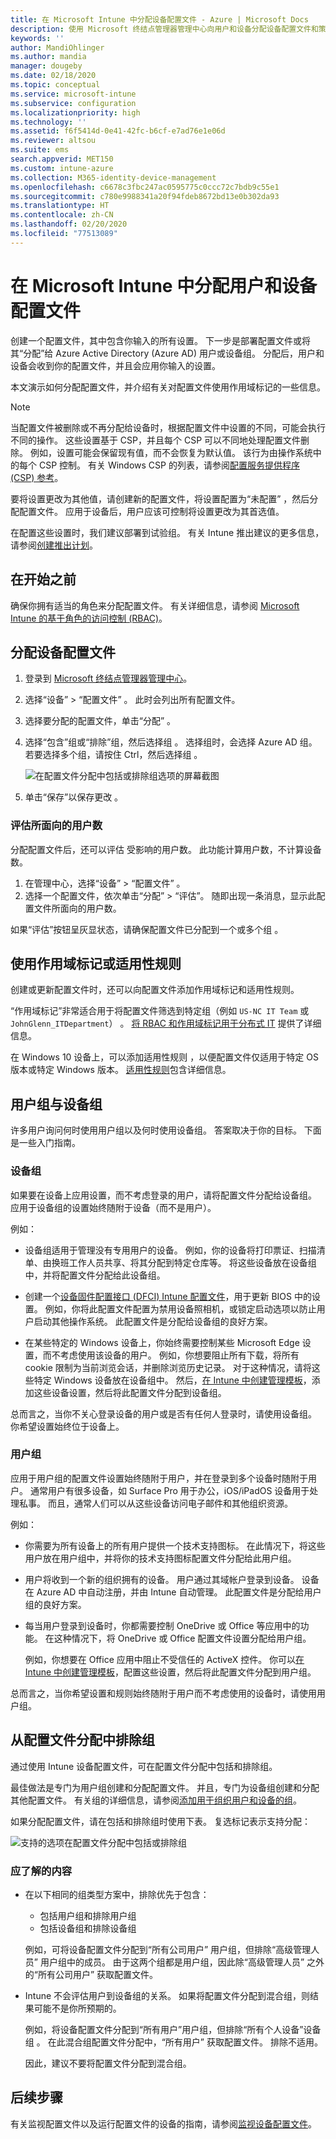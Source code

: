 ```yaml
---
title: 在 Microsoft Intune 中分配设备配置文件 - Azure | Microsoft Docs
description: 使用 Microsoft 终结点管理器管理中心向用户和设备分配设备配置文件和策略。 了解如何在 Microsoft InTune 中从配置文件分配中排除组。
keywords: ''
author: MandiOhlinger
ms.author: mandia
manager: dougeby
ms.date: 02/18/2020
ms.topic: conceptual
ms.service: microsoft-intune
ms.subservice: configuration
ms.localizationpriority: high
ms.technology: ''
ms.assetid: f6f5414d-0e41-42fc-b6cf-e7ad76e1e06d
ms.reviewer: altsou
ms.suite: ems
search.appverid: MET150
ms.custom: intune-azure
ms.collection: M365-identity-device-management
ms.openlocfilehash: c6678c3fbc247ac0595775c0ccc72c7bdb9c55e1
ms.sourcegitcommit: c780e9988341a20f94fdeb8672bd13e0b302da93
ms.translationtype: HT
ms.contentlocale: zh-CN
ms.lasthandoff: 02/20/2020
ms.locfileid: "77513089"
---
```

# <a name="assign-user-and-device-profiles-in-microsoft-intune"></a>在 Microsoft Intune 中分配用户和设备配置文件

创建一个配置文件，其中包含你输入的所有设置。 下一步是部署配置文件或将其“分配”给 Azure Active Directory (Azure AD) 用户或设备组。 分配后，用户和设备会收到你的配置文件，并且会应用你输入的设置。

本文演示如何分配配置文件，并介绍有关对配置文件使用作用域标记的一些信息。

> [!NOTE]  
> 当配置文件被删除或不再分配给设备时，根据配置文件中设置的不同，可能会执行不同的操作。 这些设置基于 CSP，并且每个 CSP 可以不同地处理配置文件删除。 例如，设置可能会保留现有值，而不会恢复为默认值。 该行为由操作系统中的每个 CSP 控制。 有关 Windows CSP 的列表，请参阅[配置服务提供程序 (CSP) 参考](https://docs.microsoft.com/windows/client-management/mdm/configuration-service-provider-reference)。
>
> 要将设置更改为其他值，请创建新的配置文件，将设置配置为“未配置”  ，然后分配配置文件。 应用于设备后，用户应该可控制将设置更改为其首选值。
>
> 在配置这些设置时，我们建议部署到试验组。 有关 Intune 推出建议的更多信息，请参阅[创建推出计划](../fundamentals/planning-guide-rollout-plan.md)。

## <a name="before-you-begin"></a>在开始之前

确保你拥有适当的角色来分配配置文件。 有关详细信息，请参阅 [Microsoft Intune 的基于角色的访问控制 (RBAC)](../fundamentals/role-based-access-control.md)。

## <a name="assign-a-device-profile"></a>分配设备配置文件

1. 登录到 [Microsoft 终结点管理器管理中心](https://go.microsoft.com/fwlink/?linkid=2109431)。
2. 选择“设备”   > “配置文件”  。 此时会列出所有配置文件。
3. 选择要分配的配置文件，单击“分配”  。
4. 选择“包含”组或“排除”组，然后选择组   。 选择组时，会选择 Azure AD 组。 若要选择多个组，请按住 Ctrl，然后选择组  。

    ![在配置文件分配中包括或排除组选项的屏幕截图](./media/device-profile-assign/group-include-exclude.png)

5. 单击“保存”以保存更改  。

### <a name="evaluate-how-many-users-are-targeted"></a>评估所面向的用户数

分配配置文件后，还可以评估  受影响的用户数。 此功能计算用户数，不计算设备数。

1. 在管理中心，选择“设备”   > “配置文件”  。
2. 选择一个配置文件，依次单击“分配”   >   “评估”。 随即出现一条消息，显示此配置文件所面向的用户数。

如果“评估”按钮呈灰显状态，请确保配置文件已分配到一个或多个组  。

## <a name="use-scope-tags-or-applicability-rules"></a>使用作用域标记或适用性规则

创建或更新配置文件时，还可以向配置文件添加作用域标记和适用性规则。

“作用域标记”非常适合用于将配置文件筛选到特定组（例如 `US-NC IT Team` 或 `JohnGlenn_ITDepartment`）  。 [将 RBAC 和作用域标记用于分布式 IT](../fundamentals/scope-tags.md) 提供了详细信息。

在 Windows 10 设备上，可以添加适用性规则  ，以便配置文件仅适用于特定 OS 版本或特定 Windows 版本。 [适用性规则](device-profile-create.md#applicability-rules)包含详细信息。

## <a name="user-groups-vs-device-groups"></a>用户组与设备组

许多用户询问何时使用用户组以及何时使用设备组。 答案取决于你的目标。 下面是一些入门指南。

### <a name="device-groups"></a>设备组

如果要在设备上应用设置，而不考虑登录的用户，请将配置文件分配给设备组。 应用于设备组的设置始终随附于设备（而不是用户）。

例如：

- 设备组适用于管理没有专用用户的设备。 例如，你的设备将打印票证、扫描清单、由换班工作人员共享、将其分配到特定仓库等。 将这些设备放在设备组中，并将配置文件分配给此设备组。

- 创建一个[设备固件配置接口 (DFCI) Intune 配置文件](device-firmware-configuration-interface-windows.md)，用于更新 BIOS 中的设置。 例如，你将此配置文件配置为禁用设备照相机，或锁定启动选项以防止用户启动其他操作系统。 此配置文件是分配给设备组的良好方案。

- 在某些特定的 Windows 设备上，你始终需要控制某些 Microsoft Edge 设置，而不考虑使用该设备的用户。 例如，你想要阻止所有下载，将所有 cookie 限制为当前浏览会话，并删除浏览历史记录。 对于这种情况，请将这些特定 Windows 设备放在设备组中。 然后，[在 Intune 中创建管理模板](administrative-templates-windows.md)，添加这些设备设置，然后将此配置文件分配到设备组。

总而言之，当你不关心登录设备的用户或是否有任何人登录时，请使用设备组。 你希望设置始终位于设备上。

### <a name="user-groups"></a>用户组

应用于用户组的配置文件设置始终随附于用户，并在登录到多个设备时随附于用户。 通常用户有很多设备，如 Surface Pro 用于办公，iOS/iPadOS 设备用于处理私事。 而且，通常人们可以从这些设备访问电子邮件和其他组织资源。

例如：

- 你需要为所有设备上的所有用户提供一个技术支持图标。 在此情况下，将这些用户放在用户组中，并将你的技术支持图标配置文件分配给此用户组。
- 用户将收到一个新的组织拥有的设备。 用户通过其域帐户登录到设备。 设备在 Azure AD 中自动注册，并由 Intune 自动管理。 此配置文件是分配给用户组的良好方案。
- 每当用户登录到设备时，你都需要控制 OneDrive 或 Office 等应用中的功能。 在这种情况下，将 OneDrive 或 Office 配置文件设置分配给用户组。

  例如，你想要在 Office 应用中阻止不受信任的 ActiveX 控件。 你可以[在 Intune 中创建管理模板](administrative-templates-windows.md)，配置这些设置，然后将此配置文件分配到用户组。

总而言之，当你希望设置和规则始终随附于用户而不考虑使用的设备时，请使用用户组。

## <a name="exclude-groups-from-a-profile-assignment"></a>从配置文件分配中排除组

通过使用 Intune 设备配置文件，可在配置文件分配中包括和排除组。

最佳做法是专门为用户组创建和分配配置文件。 并且，专门为设备组创建和分配其他配置文件。 有关组的详细信息，请参阅[添加用于组织用户和设备的组](../fundamentals/groups-add.md)。

如果分配配置文件，请在包括和排除组时使用下表。 复选标记表示支持分配：

![支持的选项在配置文件分配中包括或排除组](./media/device-profile-assign/include-exclude-user-device-groups.png)

### <a name="what-you-should-know"></a>应了解的内容

- 在以下相同的组类型方案中，排除优先于包含：

  - 包括用户组和排除用户组
  - 包括设备组和排除设备组

  例如，可将设备配置文件分配到“所有公司用户”  用户组，但排除“高级管理人员”  用户组中的成员。 由于这两个组都是用户组，因此除“高级管理人员”  之外的“所有公司用户”  获取配置文件。

- Intune 不会评估用户到设备组的关系。 如果将配置文件分配到混合组，则结果可能不是你所预期的。

  例如，将设备配置文件分配到“所有用户”用户组，但排除“所有个人设备”设备组   。 在此混合组配置文件分配中，“所有用户”  获取配置文件。 排除不适用。

  因此，建议不要将配置文件分配到混合组。

## <a name="next-steps"></a>后续步骤

有关监视配置文件以及运行配置文件的设备的指南，请参阅[监视设备配置文件](device-profile-monitor.md)。
